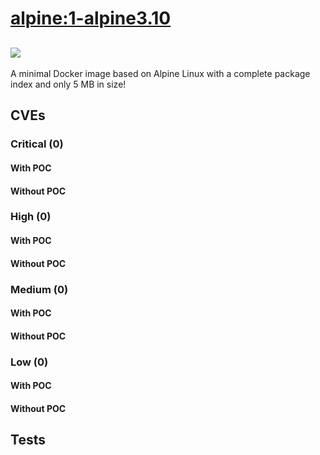 # [alpine:1-alpine3.10](https://hub.docker.com/_/alpine?tab=tags)
![](https://img.shields.io/static/v1?label=tag&message=1-alpine3.10&color=blue)
---
<p>
A minimal Docker image based on Alpine Linux with a complete package index and only 5 MB in size!
</p>

## CVEs
### Critical (0)
#### With POC

#### Without POC


### High (0)
#### With POC

#### Without POC


### Medium (0)
#### With POC

#### Without POC


### Low (0)
#### With POC

#### Without POC


## Tests

